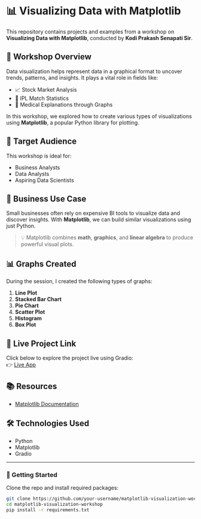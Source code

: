 # 📊 Visualizing Data with Matplotlib

This repository contains projects and examples from a workshop on **Visualizing Data with Matplotlib**, conducted by **Kodi Prakash Senapati Sir**.

## 🎯 Workshop Overview

Data visualization helps represent data in a graphical format to uncover trends, patterns, and insights. It plays a vital role in fields like:

- 📈 Stock Market Analysis  
- 🏏 IPL Match Statistics  
- 🏥 Medical Explanations through Graphs

In this workshop, we explored how to create various types of visualizations using **Matplotlib**, a popular Python library for plotting.

## 👥 Target Audience

This workshop is ideal for:
- Business Analysts  
- Data Analysts  
- Aspiring Data Scientists  

## 💼 Business Use Case

Small businesses often rely on expensive BI tools to visualize data and discover insights. With **Matplotlib**, we can build similar visualizations using just Python.

> 💡 Matplotlib combines **math**, **graphics**, and **linear algebra** to produce powerful visual plots.

## 📊 Graphs Created

During the session, I created the following types of graphs:

1. **Line Plot**
2. **Stacked Bar Chart**
3. **Pie Chart**
4. **Scatter Plot**
5. **Histogram**
6. **Box Plot**

## 🔗 Live Project Link

Click below to explore the project live using Gradio:  
👉 [Live App](https://97b43e9b5da3848f41.gradio.live/)

## 📚 Resources

- [Matplotlib Documentation](https://matplotlib.org/stable/contents.html)

## 🛠️ Technologies Used

- Python
- Matplotlib
- Gradio

---

### 🚀 Getting Started

Clone the repo and install required packages:

```bash
git clone https://github.com/your-username/matplotlib-visualization-workshop.git
cd matplotlib-visualization-workshop
pip install -r requirements.txt
